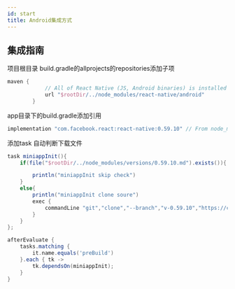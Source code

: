 ```yaml
---
id: start
title: Android集成方式
---
```


## 集成指南

项目根目录 build.gradle的allprojects的repositories添加子项
```groovy
maven {
            // All of React Native (JS, Android binaries) is installed from npm
            url "$rootDir/../node_modules/react-native/android"
        }
```


app目录下的build.gradle添加引用
```groovy
implementation "com.facebook.react:react-native:0.59.10" // From node_modules
```

添加task 自动判断下载文件
```groovy
task miniappInit(){
    if(file("$rootDir/../node_modules/versions/0.59.10.md").exists()){

        println("miniappInit skip check")
    }
    else{
        println("miniappInit clone soure")
        exec {
            commandLine "git","clone","--branch","v-0.59.10","https://code.aliyun.com/uhutu-miniapp/miniapp-libs.git","$rootDir/../node_modules/"
        }
    }
};

afterEvaluate {
    tasks.matching {
        it.name.equals('preBuild')
    }.each { tk ->
        tk.dependsOn(miniappInit);
    }
}


```